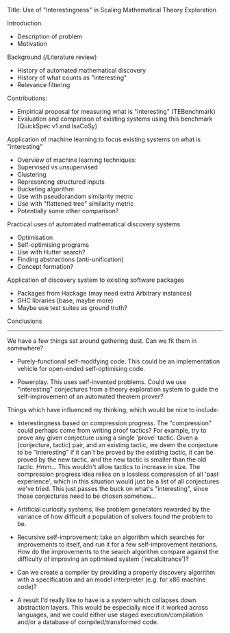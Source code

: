 Title: Use of "Interestingness" in Scaling Mathematical Theory Exploration

Introduction:

 - Description of problem
 - Motivation

Background (/Literature review)

 - History of automated mathematical discovery
 - History of what counts as "interesting"
 - Relevance filtering

Contributions:

 - Empirical proposal for measuring what is "interesting" (TEBenchmark)
 - Evaluation and comparison of existing systems using this benchmark (QuickSpec
   v1 and IsaCoSy)

Application of machine learning to focus existing systems on what is "interesting"

 - Overview of machine learning techniques:
  - Supervised vs unsupervised
  - Clustering
  - Representing structured inputs
 - Bucketing algorithm
  - Use with pseudorandom similarity metric
  - Use with "flattened tree" similarity metric
  - Potentially some other comparison?

Practical uses of automated mathematical discovery systems

 - Optimisation
  - Self-optimising programs
  - Use with Hutter search?
 - Finding abstractions (anti-unification)
  - Concept formation?

Application of discovery system to existing software packages

 - Packages from Hackage (may need extra Arbitrary instances)
 - GHC libraries (base, maybe more)
 - Maybe use test suites as ground truth?

Conclusions


---

We have a few things sat around gathering dust. Can we fit them in somewhere?

 - Purely-functional self-modifying code. This could be an implementation
   vehicle for open-ended self-optimising code.

 - Powerplay. This uses self-invented problems. Could we use "interesting"
   conjectures from a theory exploration system to guide the self-improvement of
   an automated theorem prover?

Things which have influenced my thinking, which would be nice to include:

 - Interestingness based on compression progress. The "compression" could
   perhaps come from writing proof tactics? For example, try to prove any given
   conjecture using a single 'prove' tactic. Given a (conjecture, tactic) pair,
   and an existing tactic, we deem the conjecture to be "interesting" if it
   can't be proved by the existing tactic, it can be proved by the new tactic,
   and the new tactic is smaller than the old tactic. Hmm... This wouldn't allow
   tactics to increase in size. The compression progress idea relies on a
   lossless compression of all 'past experience', which in this situation would
   just be a list of all conjectures we've tried. This just passes the buck on
   what's "interesting", since those conjectures need to be chosen somehow...

 - Artificial curiosity systems, like problem generators rewarded by the
   variance of how difficult a population of solvers found the problem to be.

 - Recursive self-improvement: take an algorithm which searches for improvements
   to itself, and run it for a few self-improvement iterations. How do the
   improvements to the search algorithm compare against the difficulty of
   improving an optimised system ('recalcitrance')?

 - Can we create a compiler by providing a property discovery algorithm with a
   specification and an model interpreter (e.g. for x86 machine code)?

 - A result I'd really like to have is a system which collapses down abstraction
   layers. This would be especially nice if it worked across languages, and we
   could either use staged execution/compilation and/or a database of
   compiled/transformed code.
